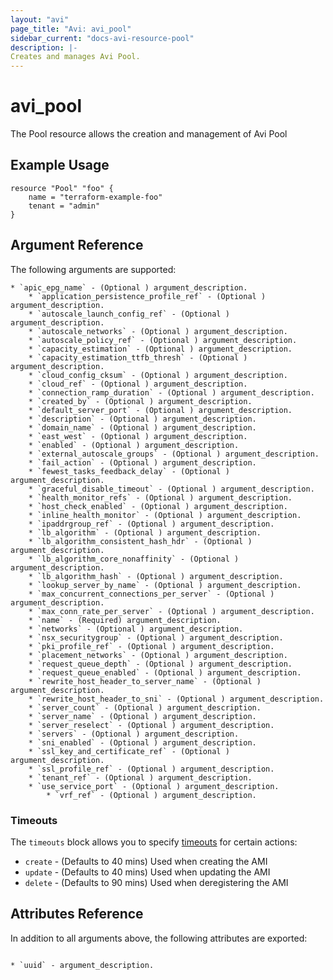 ```yaml
---
layout: "avi"
page_title: "Avi: avi_pool"
sidebar_current: "docs-avi-resource-pool"
description: |-
Creates and manages Avi Pool.
---
```


# avi_pool

The Pool resource allows the creation and management of Avi Pool

## Example Usage

```hcl
resource "Pool" "foo" {
    name = "terraform-example-foo"
    tenant = "admin"
}
```

## Argument Reference

The following arguments are supported:

    * `apic_epg_name` - (Optional ) argument_description.
        * `application_persistence_profile_ref` - (Optional ) argument_description.
        * `autoscale_launch_config_ref` - (Optional ) argument_description.
        * `autoscale_networks` - (Optional ) argument_description.
        * `autoscale_policy_ref` - (Optional ) argument_description.
        * `capacity_estimation` - (Optional ) argument_description.
        * `capacity_estimation_ttfb_thresh` - (Optional ) argument_description.
        * `cloud_config_cksum` - (Optional ) argument_description.
        * `cloud_ref` - (Optional ) argument_description.
        * `connection_ramp_duration` - (Optional ) argument_description.
        * `created_by` - (Optional ) argument_description.
        * `default_server_port` - (Optional ) argument_description.
        * `description` - (Optional ) argument_description.
        * `domain_name` - (Optional ) argument_description.
        * `east_west` - (Optional ) argument_description.
        * `enabled` - (Optional ) argument_description.
        * `external_autoscale_groups` - (Optional ) argument_description.
        * `fail_action` - (Optional ) argument_description.
        * `fewest_tasks_feedback_delay` - (Optional ) argument_description.
        * `graceful_disable_timeout` - (Optional ) argument_description.
        * `health_monitor_refs` - (Optional ) argument_description.
        * `host_check_enabled` - (Optional ) argument_description.
        * `inline_health_monitor` - (Optional ) argument_description.
        * `ipaddrgroup_ref` - (Optional ) argument_description.
        * `lb_algorithm` - (Optional ) argument_description.
        * `lb_algorithm_consistent_hash_hdr` - (Optional ) argument_description.
        * `lb_algorithm_core_nonaffinity` - (Optional ) argument_description.
        * `lb_algorithm_hash` - (Optional ) argument_description.
        * `lookup_server_by_name` - (Optional ) argument_description.
        * `max_concurrent_connections_per_server` - (Optional ) argument_description.
        * `max_conn_rate_per_server` - (Optional ) argument_description.
        * `name` - (Required) argument_description.
        * `networks` - (Optional ) argument_description.
        * `nsx_securitygroup` - (Optional ) argument_description.
        * `pki_profile_ref` - (Optional ) argument_description.
        * `placement_networks` - (Optional ) argument_description.
        * `request_queue_depth` - (Optional ) argument_description.
        * `request_queue_enabled` - (Optional ) argument_description.
        * `rewrite_host_header_to_server_name` - (Optional ) argument_description.
        * `rewrite_host_header_to_sni` - (Optional ) argument_description.
        * `server_count` - (Optional ) argument_description.
        * `server_name` - (Optional ) argument_description.
        * `server_reselect` - (Optional ) argument_description.
        * `servers` - (Optional ) argument_description.
        * `sni_enabled` - (Optional ) argument_description.
        * `ssl_key_and_certificate_ref` - (Optional ) argument_description.
        * `ssl_profile_ref` - (Optional ) argument_description.
        * `tenant_ref` - (Optional ) argument_description.
        * `use_service_port` - (Optional ) argument_description.
            * `vrf_ref` - (Optional ) argument_description.
    
### Timeouts

The `timeouts` block allows you to specify [timeouts](https://www.terraform.io/docs/configuration/resources.html#timeouts) for certain actions:

* `create` - (Defaults to 40 mins) Used when creating the AMI
* `update` - (Defaults to 40 mins) Used when updating the AMI
* `delete` - (Defaults to 90 mins) Used when deregistering the AMI

## Attributes Reference

In addition to all arguments above, the following attributes are exported:

                                                                                                                                                                                                        * `uuid` - argument_description.
        
